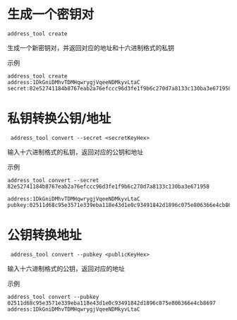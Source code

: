 # 生成一个密钥对
`address_tool create`

生成一个新密钥对，并返回对应的地址和十六进制格式的私钥

示例

```
address_tool create
address:1DkGniDMhvTDMHqwrygjVqeeNDMkyvLtaC secret:82e52741184b8767eab2a76efccc96d3fe1f9b6c270d7a8133c130ba3e671958
```

# 私钥转换公钥/地址
` address_tool convert --secret <secretKeyHex>`

输入十六进制格式的私钥，返回对应的公钥和地址

示例

```
address_tool convert --secret 82e52741184b8767eab2a76efccc96d3fe1f9b6c270d7a8133c130ba3e671958

address:1DkGniDMhvTDMHqwrygjVqeeNDMkyvLtaC
pubkey:02511d68c95e3571e339eba118e43d1e0c93491842d1896c075e806366e4cb8697
```

# 公钥转换地址
` address_tool convert --pubkey <publicKeyHex>`

输入十六进制格式的公钥，返回对应的地址

示例

```
address_tool convert --pubkey 02511d68c95e3571e339eba118e43d1e0c93491842d1896c075e806366e4cb8697
address:1DkGniDMhvTDMHqwrygjVqeeNDMkyvLtaC
```
